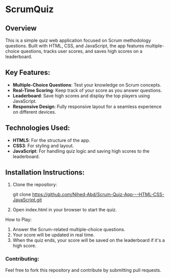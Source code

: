# ScrumQuiz

## Overview
This is a simple quiz web application focused on Scrum methodology questions. Built with HTML, CSS, and JavaScript, the app features multiple-choice questions, tracks user scores, and saves high scores on a leaderboard.

## Key Features:
- **Multiple-Choice Questions**: Test your knowledge on Scrum concepts.
- **Real-Time Scoring**: Keep track of your score as you answer questions.
- **Leaderboard**: Save high scores and display the top players using JavaScript.
- **Responsive Design**: Fully responsive layout for a seamless experience on different devices.

## Technologies Used:
- **HTML5**: For the structure of the app.
- **CSS3**: For styling and layout.
- **JavaScript**: For handling quiz logic and saving high scores to the leaderboard.

## Installation Instructions:
1. Clone the repository:

   git clone https://github.com/Nihed-Abd/Scrum-Quiz-App---HTML-CSS-JavaScript.git

 2. Open index.html in your browser to start the quiz.


How to Play:
1. Answer the Scrum-related multiple-choice questions.
2. Your score will be updated in real time.
3. When the quiz ends, your score will be saved on the leaderboard if it's a high score.

### Contributing:

Feel free to fork this repository and contribute by submitting pull requests.